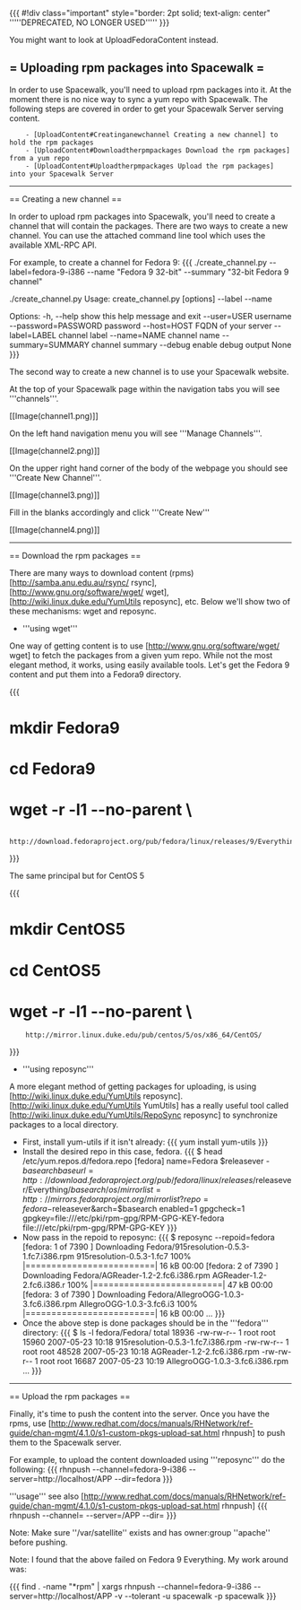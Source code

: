 {{{
#!div class="important" style="border: 2pt solid; text-align: center"
'''''DEPRECATED, NO LONGER USED'''''
}}}

You might want to look at UploadFedoraContent instead.

= Uploading rpm packages into Spacewalk =
----

In order to use Spacewalk, you'll need to upload rpm packages into it. At the moment there is no nice way to sync a yum repo with Spacewalk.  The following steps are covered in order to get your Spacewalk Server serving content.

        - [UploadContent#Creatinganewchannel Creating a new channel] to hold the rpm packages
        - [UploadContent#Downloadtherpmpackages Download the rpm packages] from a yum repo
        - [UploadContent#Uploadtherpmpackages Upload the rpm packages] into your Spacewalk Server


----


== Creating a new channel ==

In order to upload rpm packages into Spacewalk, you'll need to create a channel that will contain the packages.  There are two ways to create a new channel.  You can use the attached command line tool which uses the available XML-RPC API.

For example, to create a channel for Fedora 9:
{{{
./create_channel.py --label=fedora-9-i386 --name "Fedora 9 32-bit" --summary "32-bit Fedora 9 channel"


./create_channel.py
Usage: create_channel.py [options] --label <channel label> --name <channel name>

Options:
  -h, --help           show this help message and exit
  --user=USER          username
  --password=PASSWORD  password
  --host=HOST          FQDN of your server
  --label=LABEL        channel label
  --name=NAME          channel name
  --summary=SUMMARY    channel summary
  --debug              enable debug output
None
}}}


The second way to create a new channel is to use your Spacewalk website.

At the top of your Spacewalk page within the navigation tabs you will see '''channels'''.

[[Image(channel1.png)]]

On the left hand navigation menu you will see '''Manage Channels'''.

[[Image(channel2.png)]]

On the upper right hand corner of the body of the webpage you should see '''Create New Channel'''.

[[Image(channel3.png)]]

Fill in the blanks accordingly and click '''Create New'''

[[Image(channel4.png)]]

----

== Download the rpm packages ==

There are many ways to download content (rpms) [http://samba.anu.edu.au/rsync/ rsync], [http://www.gnu.org/software/wget/ wget], [http://wiki.linux.duke.edu/YumUtils reposync], etc. Below we'll show two of these mechanisms: wget and reposync.

* '''using wget'''

One way of getting content is to use [http://www.gnu.org/software/wget/ wget] to fetch the packages from a given yum repo. While not the most elegant method, it works, using easily available tools. Let's get the Fedora 9 content and put them into a Fedora9 directory.

{{{
# mkdir Fedora9
# cd Fedora9
# wget -r -l1 --no-parent \
        http://download.fedoraproject.org/pub/fedora/linux/releases/9/Everything/i386/os/Packages/
}}}

The same principal but for CentOS 5

{{{
# mkdir CentOS5
# cd CentOS5
# wget -r -l1 --no-parent \
        http://mirror.linux.duke.edu/pub/centos/5/os/x86_64/CentOS/
}}}

* '''using reposync'''

A more elegant method of getting packages for uploading, is using [http://wiki.linux.duke.edu/YumUtils reposync]. [http://wiki.linux.duke.edu/YumUtils YumUtils] has a really useful tool called [http://wiki.linux.duke.edu/YumUtils/RepoSync reposync] to synchronize packages to a local directory.

 - First, install yum-utils if it isn't already: 
{{{
yum install yum-utils
}}}
 - Install the desired repo in this case, fedora.
{{{
$ head /etc/yum.repos.d/fedora.repo
[fedora]
name=Fedora $releasever - $basearch
baseurl=http://download.fedoraproject.org/pub/fedora/linux/releases/$releasever/Everything/$basearch/os/
mirrorlist=http://mirrors.fedoraproject.org/mirrorlist?repo=fedora-$releasever&arch=$basearch
enabled=1
gpgcheck=1
gpgkey=file:///etc/pki/rpm-gpg/RPM-GPG-KEY-fedora file:///etc/pki/rpm-gpg/RPM-GPG-KEY
}}}
 - Now pass in the repoid to reposync:
{{{
$ reposync --repoid=fedora
[fedora: 1     of 7390  ] Downloading Fedora/915resolution-0.5.3-1.fc7.i386.rpm
  915resolution-0.5.3-1.fc7 100% |=========================|  16 kB    00:00
[fedora: 2     of 7390  ] Downloading Fedora/AGReader-1.2-2.fc6.i386.rpm
  AGReader-1.2-2.fc6.i386.r 100% |=========================|  47 kB    00:00
[fedora: 3     of 7390  ] Downloading Fedora/AllegroOGG-1.0.3-3.fc6.i386.rpm
  AllegroOGG-1.0.3-3.fc6.i3 100% |=========================|  16 kB    00:00
  ...
}}}
 - Once the above step is done packages should be in the '''fedora''' directory:
{{{
$ ls -l fedora/Fedora/
  total 18936
  -rw-rw-r-- 1 root root   15960 2007-05-23 10:18 915resolution-0.5.3-1.fc7.i386.rpm
  -rw-rw-r-- 1 root root   48528 2007-05-23 10:18 AGReader-1.2-2.fc6.i386.rpm
  -rw-rw-r-- 1 root root   16687 2007-05-23 10:19 AllegroOGG-1.0.3-3.fc6.i386.rpm
  ...
}}}

----

== Upload the rpm packages ==


Finally, it's time to push the content into the server. Once you have the rpms, use [http://www.redhat.com/docs/manuals/RHNetwork/ref-guide/chan-mgmt/4.1.0/s1-custom-pkgs-upload-sat.html rhnpush] to push them to the Spacewalk server.

For example, to upload the content downloaded using '''reposync''' do the following:
{{{
rhnpush --channel=fedora-9-i386 --server=http://localhost/APP --dir=fedora
}}}

'''usage''' see also [http://www.redhat.com/docs/manuals/RHNetwork/ref-guide/chan-mgmt/4.1.0/s1-custom-pkgs-upload-sat.html rhnpush]
{{{
rhnpush --channel=<channel-label> --server=<hosturl>/APP --dir=<directory>
}}}

Note: Make sure ''/var/satellite'' exists and has owner:group ''apache'' before pushing.

Note: I found that the above failed on Fedora 9 Everything.  My work around was:

{{{
find . -name "*rpm" | xargs rhnpush --channel=fedora-9-i386 --server=http://localhost/APP -v --tolerant -u spacewalk -p spacewalk
}}}
